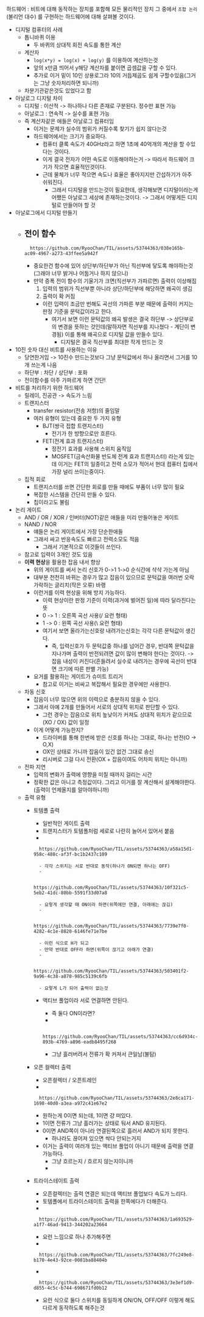 하드웨어 : 비트에 대해 동작하는 장치를 포함해 모든 물리적인 장치
그 중에서 `조합 논리`(불리언 대수) 를 구현하는 하드웨어에 대해 살펴볼 것이다.

- 디지털 컴퓨터의 사례
    - 톱니바퀴 이용
        - 두 바퀴의 상대적 회전 속도를 통한 계산
    - 계산자
        - `log(x*y) = log(x) + log(y)` 를 이용하여 계산하는것
        - 앞의 x만큼 띄어서 y해당 계산자를 붙이면 곱셈값을 구할 수 있다.
        - 추가로 이거 밑이 10인 상용로그라 10의 거듭제곱도 쉽게 구할수있음(그거는 그냥 숫자처리하면 되니까)
    - 차분기관같은것도 있었다고 함
- 아날로그 디지털 차이
    - 디지털 : 이산적 -> 하나하나 다른 존재로 구분된다. 정수만 표현 가능
    - 아날로그 : 연속적 -> 실수를 표현 가능
    - 즉 계산자같은 애들은 아날로그 컴퓨터임
        - 이거는 문제가 실수의 범위가 커질수록 찾기가 쉽지 않다는것
        - 하드웨어에서는 크기가 중요하다.
            - 컴퓨터 클록 속도가 40GHz라고 하면 1초에 40억개의 계산을 할 수있다는 것이다.
            - 이게 결국 전자가 어떤 속도로 이동해야하는거 -> 따라서 하드웨어 크기가 작으면 효율적인것이다.
            - 근데 물체가 너무 작으면 속도나 효율은 좋아지지만 간섭하기가 아주 쉬워진다.
                - 그래서 디지털을 만드는것이 필요한데, 생각해보면 디지털이라는게 어쨌든 아날로그 세상에 존재하는것이다. -> 그래서 어떻게든 디지털로 만들어야 할 것
- 아날로그에서 디지털 만들기
    - 전이 함수
        - 
            
            https://github.com/RyooChan/TIL/assets/53744363/038e165b-ac09-4967-a273-43ffee5a942f
            
        - 중요한건 함수에 있어 상단부/하단부가 아닌 직선부에 닿도록 해야하는것(그래야 너무 밝거나 어둡거나 하지 않으니)
        - 만약 증폭 전이 함수의 기울기가 크면(직선부가 가파르면) 출력이 이상해짐
            1. 입력의 범위가 직선부뿐 아니라 상단/하단부에 해당하면 왜곡이 생김
            2. 출력이 확 커짐
            - 이런 입력이 조금만 번해도 곡선의 가파른 부분 때문에 출력이 커지는 판정 기준을 문턱값이라고 한다.
                - 여기서 보면 이런 문턱값의 왜곡 발생은 결국 하단부 -> 상단부로의 변경을 뜻하는 것인데(말하자면 직선부를 지나쳤다 - 계단이 변경됨) 이를 통해 왜곡으로 디지털 값을 만들수 있다.
                    - 디지털은 결국 직선부를 최대한 작게 만드는 것
- 10진 숫자 대신 비트를 사용하는 이유
    - 당연한거임 -> 10진수 만드는것보다 그냥 문턱값에서 하나 올리면서 그거를 10개 쓰는게 나음
    - 하단부 : 차단 / 상단부 : 포화
    - 전이함수를 아주 가파르게 하면 간단!
- 비트를 처리하기 위한 하드웨어
    - 릴레이, 진공관 -> 속도가 느림
    - 트랜지스터
        - transfer resistor(전송 저항)의 줄임말
        - 여러 유형이 있는데 중요한 두 가지 유형
            - BJT(쌍극 접합 트랜지스터)
                - 전기가 한 방향으로만 흐른다.
            - FET(전계 효과 트랜지스터)
                - 정전기 효과를 사용해 스위치 움직임
                - MOSFET(금속산화물 반도체 전계 효과 트랜지스터) 라는게 있는데 이거는 FET의 일종이고 전력 소모가 적어서 현대 컴퓨터 칩에서 가장 널리 쓰이는중이다.
    - 집적 회로
        - 트랜지스터를 쓰면 간단한 회로를 만들 때에도 부품이 너무 많이 필요
        - 복잡한 시스템을 간단히 만들 수 있다.
        - 칩이라고도 불림
- 논리 게이트
    - AND / OR / XOR / 인버터(NOT)같은 애들을 미리 만들어놓은 게이트
    - NAND / NOR
        - 얘들은 논리 게이트에서 가장 단순한애들
        - 그래서 싸고 반응속도도 빠르고 전력소모도 적음
            - 그래서 기본적으로 이것들이 쓰인다.
    - 참고로 입력이 3개인 것도 있음
    - **이력 현상**을 활용한 잡음 내서 향상
        - 위의 게이트를 써서 논리 신호가 0->1 1->0 순식간에 샥샥 가는게 아님
        - 대부분 천천히 바뀌는 경우가 많고 잡음이 있으므로 문턱값을 여러번 오락가락하는 글리치(작은 오류) 바랭
        - 이런거를 이력 현상을 위해 방지 가능하다.
            - 이력 현상이란 판정 기준이 이력(과거에 벌어진 일)에 따라 달라진다는 뜻
            - 0 -> 1 : 오른쪽 곡선 사용(/ 요런 형태)
            - 1 -> 0 : 왼쪽 곡선 사용(\ 요런 형태)
            - 여기서 보면 올라가는신호랑 내려가는신호는 각각 다른 문턱값이 생긴다.
                - 즉, 입력신호가 두 문턱값중 하나를 넘어간 경우, 반대쪽 문턱값을 지나가며 출력이 반전되려면 값이 많이 변해야 한다는 것이다. -> 잡음 내성이 커진다(흔들려서 실수로 내려가는 경우에 곡선이 반대면 크기에 따른 판별 가능)
        - 요거를 활용하는 게이트가 슈미트 트리거
            - 참고로 이거는 비싸고 복잡해서 필요한 경우에만 사용한다.
    - 차동 신호
        - 잡음이 너무 많으면 위의 이력으로 충분하지 않을 수 있다.
        - 그래서 아예 2개를 만들어서 서로의 상대적 위치로 판단할 수 있다.
            - 그런 경우는 잡음으로 위치 높낮이가 커져도 상대적 위치가 같으므로 (XO / OX) 값이 일정
        - 이게 어떻게 가능한지?
            - 드라이버를 통해 한번에 받은 신호를 하나는 그대로, 하나는 반전(O -> O,X)
            - OX인 상태로 가니까 잡음이 있건 없건 그대로 송신
            - 리시버로 그걸 다시 전환(OX + 잡음이여도 어차피 위치는 아니까)
    - 전파 지연
        - 입력의 변화가 출력에 영향을 미칠 때까지 걸리는 시간
        - 정확한 값은 아니고 측정값이다. 그리고 이거를 잘 계산해서 설계해야한다.(출력이 언제올지를 알아야하니까)
    - 출력 유형
        - 토템폴 출력
            - 일반적인 게이트 출력
            - 트랜지스터가 토템폴처럼 세로로 나란히 늘어서 있어서 붙음
            - 
                
                https://github.com/RyooChan/TIL/assets/53744363/a58a15d1-958c-488c-af3f-bc1b2437c109
                
                - 각각 스위치는 서로 반대로 동작(하나가 ON되면 하나는 OFF)
                - 
                    
                    https://github.com/RyooChan/TIL/assets/53744363/10f321c5-5eb2-41dc-80bb-5591f33d07a8
                    
                - 요렇게 생각할 때 ON이라 하면(위쪽에만 연결, 아래애는 끊김)
                - 
                    
                    https://github.com/RyooChan/TIL/assets/53744363/7739e7f0-4282-4c1e-8820-6146fe71e7be
                    
                - 이런 식으로 H가 되고
                - 만약 반대로 OFF라 하면(위쪽이 끊기고 아래가 연결)
                - 
                    
                    https://github.com/RyooChan/TIL/assets/53744363/503401f2-9a96-4c38-a870-985c5139c6fb
                    
                - 요렇게 L가 되어 출력이 없는것
            - 액티브 풀업이라 서로 연결하면 안된다.
                - 즉 둘다 ON이라면?
                - 
                    
                    https://github.com/RyooChan/TIL/assets/53744363/cc6d934c-893b-4769-a896-eadb8495f268
                    
                - 그냥 흘러버려서 전류가 확 커져서 큰일남(불탐)
        - 오픈 컬렉터 출력
            - 오픈컬렉터 / 오픈트레인
            - 
                
                https://github.com/RyooChan/TIL/assets/53744363/2e8ca171-1698-40d0-a3ea-a972c41e67e2
                
            - 원하는게 0이면 되는데, 1이면 걍 떠있다.
            - 1이면 전류가 그냥 흘러가는 상태로 둬서 AND 유지된다.
            - 0이면 AND쪽이 아니라 연결된쪽으로 흘러서 AND가 되지 못한다.
                - 하나라도 끊어져 있으면 싹다 안되는거지
            - 이거는 출력이 여러개 있는 액티브 풀업이 아니기 때문에 출력을 연결 가능하다.
                - 그냥 흐르는지 / 흐르지 않는지이니까
                - 
        - 트라이스테이트 출력
            - 오픈컬렉터는 출력 연결은 되는데 액티브 풀업보다 속도가 느리다.
            - 토템폴에서 트라이스테이트 출력을 한쪽에다가 더해준다.
            - 
                
                https://github.com/RyooChan/TIL/assets/53744363/1a693529-a1f7-46ad-9413-344202a23664
                
            - 요런 느낌으로 하나 추가해주면
            - 
                
                https://github.com/RyooChan/TIL/assets/53744363/7fc249e8-b170-4e43-92ce-0081ba88404b
                
            - 
                
                https://github.com/RyooChan/TIL/assets/53744363/3e3ef1d9-d855-4c5c-b744-698671fd0b12
                
            - 요런 식으로 둘다 스위치를 동일하게 ON/ON, OFF/OFF 이렇게 해도 다르게 동작하도록 해주는것
